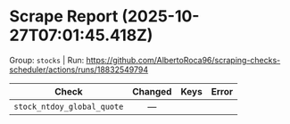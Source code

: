 # Scrape Report (2025-10-27T07:01:45.418Z)

Group: `stocks`  |  Run: https://github.com/AlbertoRoca96/scraping-checks-scheduler/actions/runs/18832549794

| Check | Changed | Keys | Error |
|---|:---:|:--|:--|
| `stock_ntdoy_global_quote` | — |  |  |

